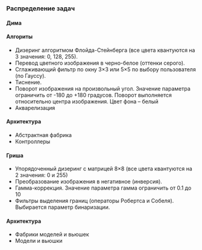 ### Распределение задач
#### Дима
#### Алгориты
 - Дизеринг алгоритмом Флойда-Стейнберга (все цвета квантуются на 3 значения: 0, 128, 255).
 - Перевод цветного изображения в черно-белое (оттенки серого).
 - Сглаживающий фильтр по окну 3×3 или 5×5 по выбору пользователя (по Гауссу).
 - Тиснение.
 - Поворот изображения на произвольный угол. Значение параметра ограничить от -180 до +180
градусов. Поворот выполняется относительно центра изображения. Цвет фона – белый
 - Акварелизация
#### Архитектура
  - Абстрактная фабрика
  - Контроллеры
#### Гриша
 - Упорядоченный дизеринг с матрицей 8×8 (все цвета квантуются на 2 значения: 0 и 255)
 - Преобразование изображения в негативное (инверсия).
 - Гамма-коррекция. Значение параметра гамма ограничить от 0.1 до 10
 - Фильтры выделения границ (операторы Робертса и Собеля). Выбирается параметр бинаризации.
#### Архитектура
  - Фабрики моделей и вьюшек
  - Модели и вьюшки
